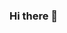 ### Hi there 👋

<!--
**BugPersonality/BugPersonality** is a ✨ _special_ ✨ repository because its `README.md` (this file) appears on your GitHub profile.

![Anurag's github stats](https://github-readme-stats.vercel.app/api?username=BugPersonality&show_icons=true)

[![Top Langs](https://github-readme-stats.vercel.app/api/top-langs/?username=BugPersonality&layout=compact)](https://github.com/BugPersonality/github-readme-stats)

[![willianrod's wakatime stats](https://github-readme-stats.vercel.app/api/wakatime?username=BugPersonality)](https://github.com/BugPersonality/github-readme-stats)
